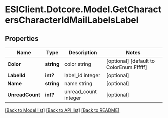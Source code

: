 # ESIClient.Dotcore.Model.GetCharactersCharacterIdMailLabelsLabel
## Properties

Name | Type | Description | Notes
------------ | ------------- | ------------- | -------------
**Color** | **string** | color string | [optional] [default to ColorEnum.Ffffff]
**LabelId** | **int?** | label_id integer | [optional] 
**Name** | **string** | name string | [optional] 
**UnreadCount** | **int?** | unread_count integer | [optional] 

[[Back to Model list]](../README.md#documentation-for-models) [[Back to API list]](../README.md#documentation-for-api-endpoints) [[Back to README]](../README.md)


